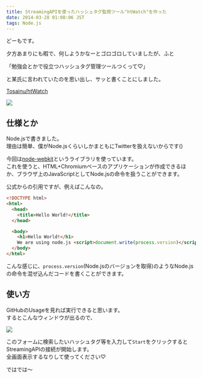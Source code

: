 ```yaml
---
title: StreamingAPIを使ったハッシュタグ監視ツール"htWatch"を作った
date: 2014-03-28 01:08:06 JST
tags: Node.js
---
```

どーもです。

夕方あまりにも暇で、何しようかなーとゴロゴロしていましたが、ふと

「勉強会とかで役立つハッシュタグ管理ツールつくって♡」

と某氏に言われていたのを思い出し、サッと書くことにしました。

[Tosainu/htWatch](https://github.com/Tosainu/htWatch "htWatch")

<img src="https://lh5.googleusercontent.com/-kOCEoJaKNqM/UzRE9-YdWPI/AAAAAAAADHE/iDdgNummHKs/s640/2014-03-27-234612_1920x1080_scrot.png" />

## 仕様とか
Node.jsで書きました。  
理由は簡単、僕がNode.jsくらいしかまともにTwitterを扱えないからです()

今回は[node-webkit](https://github.com/rogerwang/node-webkit "node-webkit")というライブラリを使っています。  
これを使うと、HTML+Chromiumベースのアプリケーションが作成できるほか、ブラウザ上のJavaScriptとしてNode.jsの命令を扱うことができます。

公式からの引用ですが、例えばこんなの。

```html
<!DOCTYPE html>
<html>
  <head>
    <title>Hello World!</title>
  </head>

  <body>
    <h1>Hello World!</h1>
    We are using node.js <script>document.write(process.version)</script>.
  </body>
</html>
```

こんな感じに、`process.version`(Node.jsのバージョンを取得)のようなNode.jsの命令を混ぜ込んだコードを書くことができます。

## 使い方
GitHubのUsageを見れば実行できると思います。  
するとこんなウィンドウが出るので、

<img src="https://lh3.googleusercontent.com/-e3KZt_-1bw0/UzRJhJdO94I/AAAAAAAADHQ/q9MRkjNxKho/s640/2014-03-28-005230_1920x1080_scrot.png" />

このフォームに検索したいハッシュタグ等を入力して`Start`をクリックするとStreamingAPIの接続が開始します。  
全画面表示するなりして使ってください♡

ではでは〜
